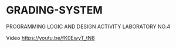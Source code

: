 # GRADING-SYSTEM
PROGRAMMING LOGIC AND DESIGN ACTIVITY LABORATORY NO.4

Video https://youtu.be/fK0EwyT_tN8
